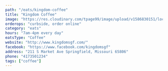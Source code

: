 ```yaml
---
path: "/eats/kingdom-coffee"
title: "Kingdom Coffee"
image: "https://res.cloudinary.com/tpage99/image/upload/v1586830151/local417eats/local417eatslogo.png"
orderops: "curbside, order online"
category: "eats"
hours: "7am-4pm every day"
eatsType: "Coffee"
website: "http://www.kingdomsgf.com/"
facebook: "https://www.facebook.com/kingdomsgf"
address: "211 S Market Ave Springfield, Missouri 65806"
phone: "4173501234"
tags: ["coffee"]
---
```

